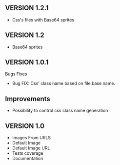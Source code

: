 VERSION 1.2.1
-------------
* Css's files with Base64 sprites

VERSION 1.2
-------------
* Base64 sprites

VERSION 1.0.1
-------------
Bugs Fixes

* Bug FIX: Css' class name based on file base name.

Improvements
--------------
* Possibility to control css class name generation


VERSION 1.0
-------------
* Images From URLS
* Default Image
* Default Image URL
* Tests coverage
* Documentation
